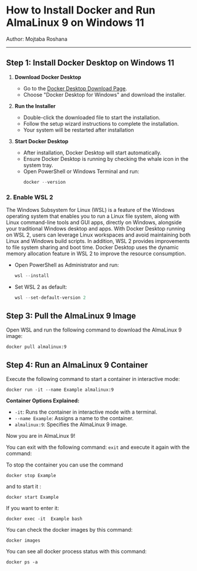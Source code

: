 # How to Install Docker and Run AlmaLinux 9 on Windows 11
Author: Mojtaba Roshana
__________________________________________________________________

## Step 1: Install Docker Desktop on Windows 11

1. **Download Docker Desktop**
   - Go to the [Docker Desktop Download Page](https://www.docker.com/products/docker-desktop/).
   - Choose "Docker Desktop for Windows" and download the installer.
  
2. **Run the Installer**
   - Double-click the downloaded file to start the installation.
   - Follow the setup wizard instructions to complete the installation.
   - Your system will be restarted after installation

3. **Start Docker Desktop**
   - After installation, Docker Desktop will start automatically.
   - Ensure Docker Desktop is running by checking the whale icon in the system tray.
   - Open PowerShell or Windows Terminal and run:
     ```powershell
     docker --version

### 2. Enable WSL 2
The Windows Subsystem for Linux (WSL) is a feature of the Windows operating system that enables you to run a Linux file system, along with Linux command-line tools and GUI apps, directly on Windows, alongside your traditional Windows desktop and apps. With Docker Desktop running on WSL 2, users can leverage Linux workspaces and avoid maintaining both Linux and Windows build scripts. In addition, WSL 2 provides improvements to file system sharing and boot time. Docker Desktop uses the dynamic memory allocation feature in WSL 2 to improve the resource consumption.

- Open PowerShell as Administrator and run:
  ```powershell
  wsl --install
  ```
- Set WSL 2 as default:
  ```powershell
  wsl --set-default-version 2
  ```
  
## Step 3: Pull the AlmaLinux 9 Image

Open WSL and run the following command to download the AlmaLinux 9 image:
```
docker pull almalinux:9
```
## Step 4: Run an AlmaLinux 9 Container
Execute the following command to start a container in interactive mode:
```
docker run -it --name Example almalinux:9
```
**Container Options Explained:**
   - ```-it```: Runs the container in interactive mode with a terminal.
   - ```--name Example```: Assigns a name to the container.
   - ```almalinux:9```: Specifies the AlmaLinux 9 image.

Now you are in AlmaLinux 9!

You can exit with the following command:
```exit```
and execute it again with the command:


To stop the container you can use the command

```
docker stop Example
```

and to start it :

``` 
docker start Example
```
If you want to enter it:
```
docker exec -it  Example bash
```

You can check the docker images by this command:
```
docker images
```
You can see all docker process status with this command:
```
docker ps -a
```
